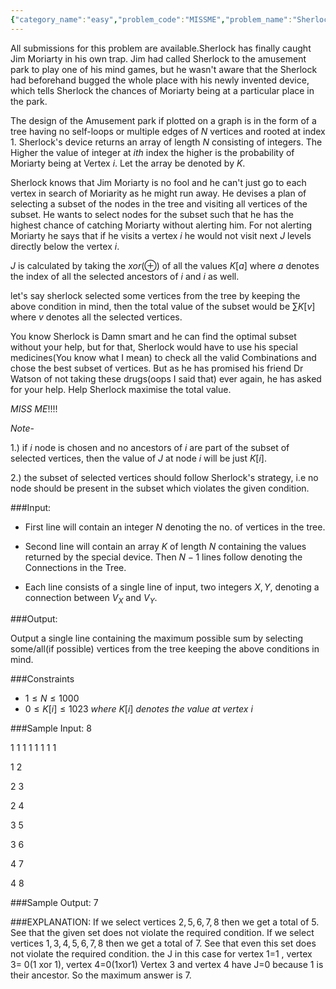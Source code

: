 ```yaml
---
{"category_name":"easy","problem_code":"MISSME","problem_name":"Sherlock and His Device","languages_supported":{"0":"C","1":"CPP14","2":"JAVA","3":"PYTH","4":"PYTH 3.6","5":"PYPY","6":"CS2","7":"PAS fpc","8":"PAS gpc","9":"RUBY","10":"PHP","11":"GO","12":"NODEJS","13":"HASK","14":"rust","15":"SCALA","16":"swift","17":"D","18":"PERL","19":"FORT","20":"WSPC","21":"ADA","22":"CAML","23":"ICK","24":"BF","25":"ASM","26":"CLPS","27":"PRLG","28":"ICON","29":"SCM qobi","30":"PIKE","31":"ST","32":"NICE","33":"LUA","34":"BASH","35":"NEM","36":"LISP sbcl","37":"LISP clisp","38":"SCM guile","39":"JS","40":"ERL","41":"TCL","42":"kotlin","43":"PERL6","44":"TEXT","45":"SCM chicken","46":"PYP3","47":"CLOJ","48":"COB","49":"FS"},"max_timelimit":2.5,"source_sizelimit":50000,"problem_author":"panik","problem_tester":null,"date_added":"25-12-2018","tags":{"0":"dfs","1":"medium","2":"panik","3":"panik","4":"pelt2019"},"time":{"view_start_date":1547476200,"submit_start_date":1547476200,"visible_start_date":1547476200,"end_date":1735669800},"is_direct_submittable":false,"layout":"problem"}
---
```

<span class="solution-visible-txt">All submissions for this problem are available.</span>Sherlock has finally caught Jim Moriarty in his own trap. Jim had called Sherlock to the amusement park to play one of his mind games, but he wasn't aware that the Sherlock had beforehand bugged the whole place with his newly invented device, which tells Sherlock the chances of Moriarty being at a particular place in the park.

The design of the Amusement park if plotted on a graph is in the form of a tree having no self-loops or multiple edges of $N$ vertices and rooted at index $1$. Sherlock's device returns an array of length $N$ consisting of integers. The Higher the value of integer at $ith$ index the higher is the probability of Moriarty being at Vertex $i$. Let the array be denoted by $K$.

Sherlock knows that Jim Moriarty is no fool and he can't just go to each vertex in search of Moriarity as he might run away. He devises a plan of selecting a subset of the nodes in the tree and visiting all vertices of the subset. He wants to select nodes for the subset such that he has the highest chance of catching Moriarty without alerting him. For not alerting Moriarty he says that if he visits a vertex $i$ he would not visit next $J$ levels directly below the vertex $i$. 

$J$ is calculated by taking the $xor( ⊕ )$ of all the values $K[a]$ where $a$ denotes the index of all the selected ancestors of $i$ and $i$ as well.

let's say sherlock selected some vertices from the tree by keeping the above condition in mind, then the total value of the subset would be  $∑ K[v]$ where $v$ denotes all the selected vertices.

You know Sherlock is Damn smart and he can find the optimal subset without your help, but for that, Sherlock would have to use his special medicines(You know what I mean) to check all the valid Combinations and chose the best subset of vertices. But as he has promised his friend Dr Watson of not taking these drugs(oops I said that) ever again, he has asked for your help.
Help Sherlock maximise the total value.

$MISS$ $ME!!!!$ 

$Note$-

$1.)$ if $i$ node is chosen and no ancestors of $i$ are part of the subset of selected vertices, then the value of $J$ at node $i$ will be just $K[i]$.

$2.)$ the subset of selected vertices should follow Sherlock's strategy, i.e no node should be present in the subset which violates the given condition.

###Input:
- First line will contain an integer $N$ denoting the no. of vertices in the tree.

- Second line will contain an array $K$ of length $N$ containing the values returned by the special device. Then $N-1$ lines follow denoting the Connections in the Tree. 

- Each line consists of a single line of input, two integers $X, Y$, denoting a connection between $V$<sub>$X$</sub> and $V$<sub>$Y$</sub>. 

###Output:

Output a single line containing the maximum possible sum by selecting some/all(if possible) vertices from the tree keeping the above conditions in mind.

###Constraints 
- $1 \leq N \leq 1000$
- $0 \leq K[i] \leq 1023$ $where$ $K[i]$ $denotes$ $the$ $value$ $at$ $vertex$ $i$ 

###Sample Input:
8

1 1 1 1 1 1 1 1

1 2

2 3

2 4

3 5

3 6

4 7

4 8

###Sample Output:
	7
	
###EXPLANATION:
If we select vertices $2,5,6,7,8$ then we get a total of 5. See that the given set does not violate the required condition.
If we select vertices $1,3,4,5,6,7,8$ then we get a total of 7. See that even this set does not violate the required condition. the J in this case for vertex 1=1 , vertex 3= 0(1 xor 1), 
vertex 4=0(1xor1)
Vertex 3 and vertex 4 have J=0 because 1 is their ancestor.
So the maximum answer is 7.